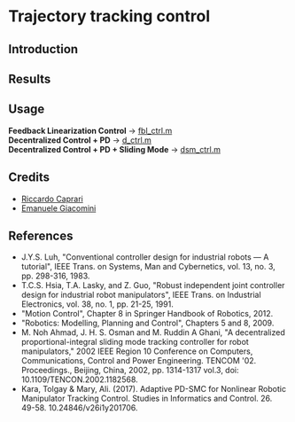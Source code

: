 # Trajectory tracking control

## Introduction

## Results

## Usage
__Feedback Linearization Control__  → [fbl_ctrl.m](fbl_ctrl.m)  
__Decentralized Control + PD__  → [d_ctrl.m](d_ctrl.m)  
__Decentralized Control + PD + Sliding Mode__  → [dsm_ctrl.m](d_ctrl.m)  

## Credits
- [Riccardo Caprari](https://github.com/RickyMexx)
- [Emanuele Giacomini](https://github.com/EmanueleGiacomini)

## References
- J.Y.S. Luh, "Conventional controller design for industrial robots — A tutorial", IEEE Trans. on Systems, Man and Cybernetics, vol. 13, no. 3, pp. 298-316, 1983.
- T.C.S. Hsia, T.A. Lasky, and Z. Guo, "Robust independent joint controller design for industrial robot manipulators", IEEE Trans. on Industrial Electronics, vol. 38, no. 1, pp. 21-25, 1991.
- "Motion Control", Chapter 8 in Springer Handbook of Robotics, 2012.
- "Robotics: Modelling, Planning and Control", Chapters 5 and 8, 2009. 
- M. Noh Ahmad, J. H. S. Osman and M. Ruddin A Ghani, "A decentralized proportional-integral sliding mode tracking controller for robot manipulators," 2002 IEEE Region 10 Conference on Computers, Communications, Control and Power Engineering. TENCOM '02. Proceedings., Beijing, China, 2002, pp. 1314-1317 vol.3, doi: 10.1109/TENCON.2002.1182568.
- Kara, Tolgay & Mary, Ali. (2017). Adaptive PD-SMC for Nonlinear Robotic Manipulator Tracking Control. Studies in Informatics and Control. 26. 49-58. 10.24846/v26i1y201706. 
